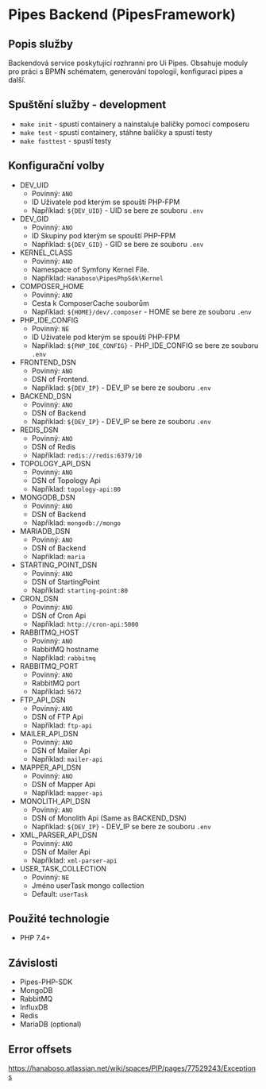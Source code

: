 # Pipes Backend (PipesFramework)

## Popis služby
Backendová service poskytující rozhranní pro Ui Pipes. 
Obsahuje moduly pro práci s BPMN schématem, generování topologií, konfiguraci pipes a další.


## Spuštění služby - development
- `make init`       - spustí containery a nainstaluje balíčky pomocí composeru
- `make test`       - spustí containery, stáhne balíčky a spustí testy
- `make fasttest`   - spustí testy

## Konfigurační volby
- DEV_UID 
    - Povinný: `ANO`
    - ID Uživatele pod kterým se spouští PHP-FPM
    - Například: `${DEV_UID}` - UID se bere ze souboru `.env`
- DEV_GID 
    - Povinný: `ANO`
    - ID Skupiny pod kterým se spouští PHP-FPM
    - Například: `${DEV_GID}` - GID se bere ze souboru `.env`
- KERNEL_CLASS 
    - Povinný: `ANO`
    - Namespace of Symfony Kernel File. 
    - Například: `Hanaboso\PipesPhpSdk\Kernel`
- COMPOSER_HOME 
    - Povinný: `ANO`
    - Cesta k ComposerCache souborům
    - Například: `${HOME}/dev/.composer` - HOME se bere ze souboru `.env`
- PHP_IDE_CONFIG 
    - Povinný: `NE`
    - ID Uživatele pod kterým se spouští PHP-FPM
    - Například: `${PHP_IDE_CONFIG}` - PHP_IDE_CONFIG se bere ze souboru `.env`
- FRONTEND_DSN 
    - Povinný: `ANO`
    - DSN of Frontend.
    - Například: `${DEV_IP}` - DEV_IP se bere ze souboru `.env`
- BACKEND_DSN 
    - Povinný: `ANO`
    - DSN of Backend
    - Například: `${DEV_IP}` - DEV_IP se bere ze souboru `.env`
- REDIS_DSN 
    - Povinný: `ANO`
    - DSN of Redis
    - Například: `redis://redis:6379/10`
- TOPOLOGY_API_DSN 
     - Povinný: `ANO`
     - DSN of Topology Api
     - Například: `topology-api:80`
- MONGODB_DSN 
     - Povinný: `ANO`
     - DSN of Backend
     - Například: `mongodb://mongo`
- MARIADB_DSN 
    - Povinný: `ANO`
    - DSN of Backend
    - Například: `maria`
- STARTING_POINT_DSN 
    - Povinný: `ANO`
    - DSN of StartingPoint
    - Například: `starting-point:80`
- CRON_DSN 
    - Povinný: `ANO`
    - DSN of Cron Api
    - Například: `http://cron-api:5000`
- RABBITMQ_HOST 
    - Povinný: `ANO`
    - RabbitMQ hostname
    - Například: `rabbitmq`
- RABBITMQ_PORT 
     - Povinný: `ANO`
     - RabbitMQ port
     - Například: `5672`
- FTP_API_DSN 
    - Povinný: `ANO`
    - DSN of FTP Api
    - Například: `ftp-api`
- MAILER_API_DSN 
    - Povinný: `ANO`
    - DSN of Mailer Api
    - Například: `mailer-api`
- MAPPER_API_DSN 
    - Povinný: `ANO`
    - DSN of Mapper Api
    - Například: `mapper-api`
- MONOLITH_API_DSN 
    - Povinný: `ANO`
    - DSN of Monolith Api (Same as BACKEND_DSN)
    - Například: `${DEV_IP}` - DEV_IP se bere ze souboru `.env`
- XML_PARSER_API_DSN 
    - Povinný: `ANO`
    - DSN of Mailer Api
    - Například: `xml-parser-api`
- USER_TASK_COLLECTION
    - Povinný: `NE`
    - Jméno userTask mongo collection
    - Default: `userTask`

## Použité technologie
- PHP 7.4+

## Závislosti
- Pipes-PHP-SDK
- MongoDB
- RabbitMQ
- InfluxDB
- Redis
- MariaDB (optional)

## Error offsets
https://hanaboso.atlassian.net/wiki/spaces/PIP/pages/77529243/Exceptions
